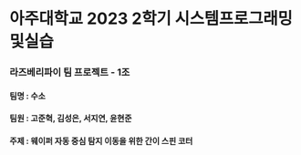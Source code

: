 # 아주대학교 2023 2학기 시스템프로그래밍및실습 
### 라즈베리파이 팀 프로젝트 - 1조
  
  
  
#### 팀명 : 수소
#### 팀원 : 고준혁, 김성은, 서지연, 윤현준
#### 주제 : 웨이퍼 자동 중심 탐지 이동을 위한 간이 스핀 코터
